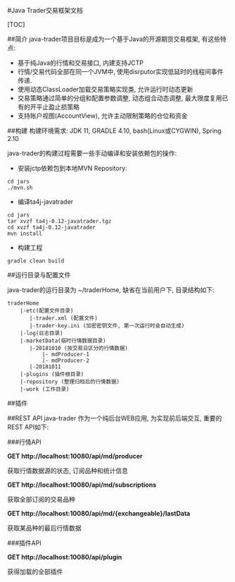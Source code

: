 #Java Trader交易框架文档

[TOC]

##简介
java-trader项目目标是成为一个基于Java的开源期货交易框架, 有这些特点:
+ 基于纯Java的行情和交易接口, 内建支持JCTP
+ 行情/交易代码全部在同一个JVM中, 使用disrputor实现低延时的线程间事件传递.
+ 使用动态ClassLoader加载交易策略实现类, 允许运行时动态更新
+ 交易策略通过简单的分组和配置参数调整, 动态组合动态调整, 最大限度复用已有的开平止盈止损策略
+ 支持账户视图(AccountView), 允许主动限制策略的仓位和资金

##构建
构建环境需求: JDK 11, GRADLE 4.10, bash(Linux或CYGWIN), Spring 2.10

java-trader的构建过程需要一些手动编译和安装依赖包的操作:
+ 安装jctp依赖包到本地MVN Repository:

```
cd jars
./mvn.sh
```

+ 编译ta4j-javatrader

```
cd jars
tar xvzf ta4j-0.12-javatrader.tgz
cd xvzf ta4j-0.12-javatrader
mvn install
```

+ 构建工程

```
gradle clean build
```

##运行目录与配置文件

java-trader的运行目录为 ~/traderHome, 缺省在当前用户下, 目录结构如下:

```
traderHome
    |-etc(配置文件目录)
       |-trader.xml (配置文件)
       |-trader-key.ini (加密密钥文件, 第一次运行时会自动生成)
    |-log(日志目录)
    |-marketData(临时行情数据目录)
       |-20181010 (按交易日区分的行情数据)
           |- mdProducer-1
           |- mdProducer-2
       |-20181011
    |-plugins (插件根目录)
    |-repository (整理归档后的行情数据)
    |-work (工作目录)
```

##插件



##REST API
java-trader 作为一个纯后台WEB应用, 为实现前后端交互, 重要的REST API如下:

###行情API

**GET http://localhost:10080/api/md/producer**

获取行情数据源的状态, 订阅品种和统计信息


**GET http://localhost:10080/api/md/subscriptions**

获取全部订阅的交易品种


**GET http://localhost:10080/api/md/{exchangeable}/lastData**

获取某品种的最后行情数据

###插件API

**GET http://localhost:10080/api/plugin**

获得加载的全部插件
